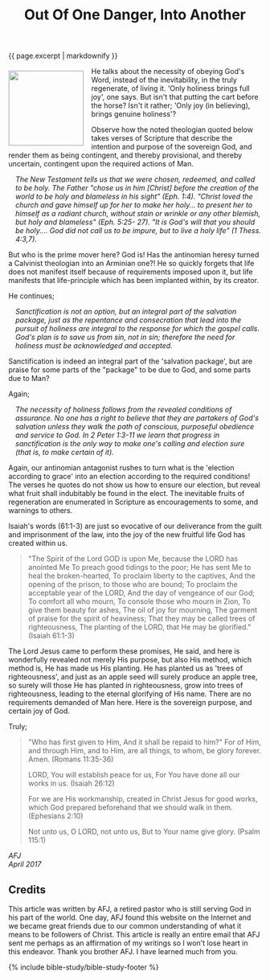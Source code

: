 ﻿---
title: "Out Of One Danger, Into Another"
excerpt: "Are we ever more in danger of teaching an error, than when we are combatting one? For when a teacher has the 'antinomians' in his sights, I find he often becomes a proponent of increased endeavour, talking of the 'necessities' required in a 'holy' life, instead of rather the holy inevitabilities to be expected in the regenerate."
modified: 2017-02-11T12:14:45-04:00
image: 
  teaser: danger-teaser.jpg
tags: [communion, works, passover]
featured: true
comments: true
---

{{ page.excerpt | markdownify }}

<!-- {% include toc.html %} -->

<!-- a href="{{ site.url }}{% post_url 2016-12-29-Su-vang-loi %}"><em>(Bấm vào đây để đọc tiếng Việt)</em></a -->

<img alt src="{{ site.url }}/assets/images/danger-teaser.jpg" style="border: 1px solid #cccccc; margin: 7px 15px 0px 0px; max-width: 100%; height: 148px; padding: 0px; float: left;">
He talks about the necessity of obeying God's Word, instead of the inevitability, in the truly regenerate, of living it.  'Only holiness brings full joy', one says.  But isn't that putting the cart before the horse?  Isn't it rather;  'Only joy (in believing), brings genuine holiness'?
 
Observe how the noted theologian quoted below takes verses of Scripture that describe the intention and purpose of the sovereign God, and render them as being contingent, and thereby provisional, and thereby uncertain, contingent upon the required actions of Man. 
 
<p style="padding-left: 1em;"><em>The New Testament tells us that we were chosen, redeemed, and called to be holy.  The Father "chose us in him [Christ] before the creation of the world to be holy and blameless in his sight" (Eph. 1:4). "Christ loved the church and gave himself up for her to make her holy... to present her to himself as a radiant church, without stain or wrinkle or any other blemish, but holy and blameless" (Eph. 5:25- 27). "It is God's will that you should be holy.... God did not call us to be impure, but to live a holy life" (1 Thess. 4:3,7).</em></p>
 
But who is the prime mover here?  God is!  Has the antinomian heresy turned a Calvinist theologian into an Arminian one?!  He so quickly forgets that life does not manifest itself because of requirements imposed upon it, but life manifests that life-principle which has been implanted within, by its creator.
 
He continues;
 
<p style="padding-left: 1em;"><em>Sanctification is not an option, but an integral part of the salvation package, just as the repentance and consecration that lead into the pursuit of holiness are integral to the response for which the gospel calls. God's plan is to save us from sin, not in sin; therefore the need for holiness must be acknowledged and accepted.</em></p>
 
Sanctification is indeed an integral part of the 'salvation package', but are praise for some parts of the "package" to be due to God, and some parts due to Man?
 
Again;
 
<p style="padding-left: 1em;"><em>The necessity of holiness follows from the revealed conditions of assurance. No one has a right to believe that they are partakers of God's salvation unless they walk the path of conscious, purposeful obedience and service to God. In 2 Peter 1:3-11 we learn that progress in sanctification is the only way to make one's calling and election sure (that is, to make certain of it).</em></p>
 
Again, our antinomian antagonist rushes to turn what is the 'election according to grace' into an election according to the required conditions!    The verses he quotes do not show us how to ensure our election, but reveal what fruit shall indubitably be found in the elect. The inevitable fruits of regeneration are enumerated in Scripture as encouragements to some, and warnings to others.
 
Isaiah's words (61:1-3) are just so evocative of our deliverance from the guilt and imprisonment of the law, into the joy of the new fruitful life God has created within us.
 
> "The Spirit of the Lord GOD is upon Me, because the LORD has anointed Me To preach good tidings to the poor; He has sent Me to heal the broken-hearted, To proclaim liberty to the captives, And the opening of the prison, to those who are bound;  To proclaim the acceptable year of the LORD, And the day of vengeance of our God; To comfort all who mourn,  To console those who mourn in Zion, To give them beauty for ashes, The oil of joy for mourning, The garment of praise for the spirit of heaviness; That they may be called trees of righteousness, The planting of the LORD, that He may be glorified." (Isaiah 61:1-3)
 
The Lord Jesus came to perform these promises, He said, and here is wonderfully revealed not merely His purpose, but also His method, which method is, He has made us His planting.  He has planted us as 'trees of righteousness', and just as an apple seed will surely produce an apple tree, so surely will those He has planted in righteousness, grow into trees of righteousness, leading to the eternal glorifying of His name.  There are no requirements demanded of Man here.  Here is the sovereign purpose, and certain joy of God.
 
Truly;
 
> "Who has first given to Him, And it shall be repaid to him?"  For of Him, and through Him, and to Him, are all things,  to whom, be glory forever. Amen. (Romans 11:35-36)
> 
> LORD, You will establish peace for us, For You have done all our works in us. (Isaiah 26:12)
> 
> For we are His workmanship, created in Christ Jesus for good works, which God prepared beforehand that we should walk in them. (Ephesians 2:10)
> 
> Not unto us, O LORD, not unto us, But to Your name give glory. (Psalm 115:1)
 
<em>AFJ<br />
April 2017</em>

## Credits

This article was written by AFJ, a retired pastor who is still serving God in his part of the world. One day, AFJ found this website on the Internet and we became great friends due to our common understanding of what it means to be followers of Christ. This article is really an entire email that AFJ sent me perhaps as an affirmation of my writings so I won't lose heart in this endeavor. Thank you brother AFJ. I have learned much from you.

{% include bible-study/bible-study-footer %}
